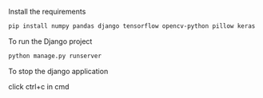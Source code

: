 Install the requirements
```bash
pip install numpy pandas django tensorflow opencv-python pillow keras
```
To run the Django project
```bash
python manage.py runserver
```
To stop the django application

click ctrl+c in cmd
